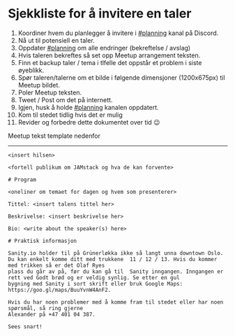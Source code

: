 # Sjekkliste for å invitere en taler

1. Koordiner hvem du planlegger å invitere i [#planning][0] kanal på Discord.
2. Nå ut til potensiell en taler.
3. Oppdater [#planning][0] om alle endringer (bekreftelse / avslag)
4. Hvis taleren bekreftes så set opp Meetup arrangement teksten.
5. Finn et backup taler / tema i tlfelle det oppstår et problem i siste øyeblikk.
6. Spør taleren/talerne om et bilde i følgende dimensjoner (1200x675px) til Meetup bildet.
7. Poler Meetup teksten.
8. Tweet / Post om det på internett.
9. Igjen, husk å holde [#planning][0] kanalen oppdatert.
10. Kom til stedet tidlig hvis det er mulig
11. Revider og forbedre dette dokumentet over tid :wink:

Meetup tekst template nedenfor

---

```
<insert hilsen>

<fortell publikum om JAMstack og hva de kan forvente>

# Program

<oneliner om temaet for dagen og hvem som presenterer>

Tittel: <insert talens tittel her>

Beskrivelse: <insert beskrivelse her>

Bio: <write about the speaker(s) here>

# Praktisk informasjon

Sanity.io holder til på Grünerløkka ikke så langt unna downtown Oslo. Du kan enkelt komme ditt med trukkene  11 / 12 / 13. Hvis du kommer med trikken så er det Olaf Ryes
plass du går av på, før du kan gå til  Sanity inngangen. Inngangen er rett ved Godt brød og er veldig synlig. Se etter en gul
bygning med Sanity i sort skrift eller bruk Google Maps: https://goo.gl/maps/BuuYvnW4AnF2.

Hvis du har noen problemer med å komme fram til stedet eller har noen spørsmål, så ring gjerne 
Alexander på +47 401 04 387.

Sees snart!
```

[0]: https://discord.gg/rE3pcSw
